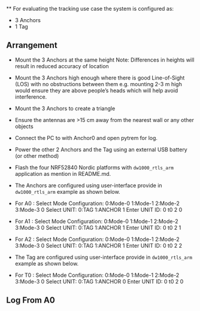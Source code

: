 ** For evaluating the tracking use case the system is configured as:
 * 3 Anchors
 * 1 Tag

## Arrangement
* Mount the 3 Anchors at the same height
  Note: Differences in heights will result in reduced accuracy of location
* Mount the 3 Anchors high enough where there is good Line-of-Sight (LOS) with no
obstructions between them e.g. mounting 2-3 m high would ensure they are above
people’s heads which will help avoid interference.
* Mount the 3 Anchors to create a triangle
* Ensure the antennas are >15 cm away from the nearest wall or any other objects
* Connect the PC to with Anchor0 and open pytrem for log.
* Power the other 2 Anchors and the Tag using an external USB battery (or other
method)


* Flash the four NRF52840 Nordic platforms with `dw1000_rtls_arm` application as mention in README.md. 
* The Anchors are configured using user-interface provide in `dw1000_rtls_arm` example as shown below.
* For A0 :
   	Select Mode Configuration:  0:Mode-0 1:Mode-1 2:Mode-2 3:Mode-3
	0
	Select UNIT: 0:TAG 1:ANCHOR
	1
	Enter UNIT ID: 0 t0 2
	0
* For A1 : 
	Select Mode Configuration:  0:Mode-0 1:Mode-1 2:Mode-2 3:Mode-3
	0
	Select UNIT: 0:TAG 1:ANCHOR
	1
	Enter UNIT ID: 0 t0 2
	1
* For A2 : 
	Select Mode Configuration:  0:Mode-0 1:Mode-1 2:Mode-2 3:Mode-3
	0
	Select UNIT: 0:TAG 1:ANCHOR
	1
	Enter UNIT ID: 0 t0 2
	2
* The Tag are configured using user-interface provide in `dw1000_rtls_arm` example as shown below.
* For T0 : 
	Select Mode Configuration:  0:Mode-0 1:Mode-1 2:Mode-2 3:Mode-3
	0
	Select UNIT: 0:TAG 1:ANCHOR
	0
	Enter UNIT ID: 0 t0 2
	0

## Log From A0
